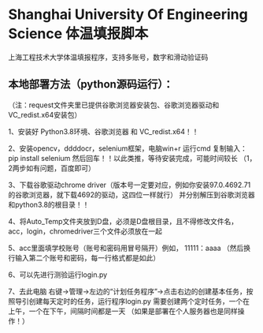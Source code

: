 # Shanghai University Of Engineering Science 体温填报脚本
上海工程技术大学体温填报程序，支持多账号，数字和滑动验证码
## 本地部署方法（python源码运行）：
（注：request文件夹里已提供谷歌浏览器安装包、谷歌浏览器驱动和VC_redist.x64安装包）

1、安装好 Python3.8环境、谷歌浏览器 和 VC_redist.x64！！

2、安装opencv，ddddocr，selenium框架，电脑win+r 运行cmd 复制输入：pip install selenium 然后回车！！以此类推，等待安装完成，可能时间较长
（1，2两步如有问题，百度即可）

3、下载谷歌驱动chrome driver（版本号一定要对应，例如你安装97.0.4692.71的谷歌浏览器，就下载4692的驱动，这四位一样就行）
   并分别解压到谷歌浏览器和python3.8的根目录！！ 

4、将Auto_Temp文件夹放到D盘，必须是D盘根目录，且不得修改文件名，acc，login，chromedriver三个文件必须放在一起

5、acc里面填学校账号（账号和密码用冒号隔开）例如，  11111：aaaa （然后换行输入第二个账号和密码，每一行格式都是如此）

6、可以先进行测验运行login.py 

7、去此电脑 右键->管理->左边的“计划任务程序”->点击右边的创建基本任务，按照导引创建每天定时的任务，运行程序login.py
   需要创建两个定时任务，一个在上午，一个在下午，间隔时间都是一天
  （如果是部署在个人服务器也是同样操作！）
